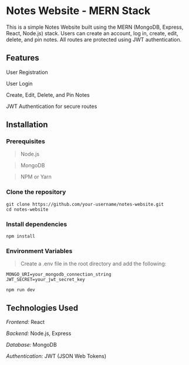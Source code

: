 # Notes Website - MERN Stack

This is a simple Notes Website built using the MERN (MongoDB, Express, React, Node.js) stack. Users can create an account, log in, create, edit, delete, and pin notes. All routes are protected using JWT authentication.

## Features

User Registration

User Login

Create, Edit, Delete, and Pin Notes

JWT Authentication for secure routes

## Installation

### Prerequisites

> Node.js

> MongoDB

> NPM or Yarn

### Clone the repository
```
git clone https://github.com/your-username/notes-website.git
cd notes-website
```

### Install dependencies

```
npm install

```

### Environment Variables

> Create a .env file in the root directory and add the following:

```
MONGO_URI=your_mongodb_connection_string
JWT_SECRET=your_jwt_secret_key

npm run dev
```

## Technologies Used

_Frontend:_ React

_Backend:_ Node.js, Express

_Database:_ MongoDB

_Authentication:_ JWT (JSON Web Tokens)
